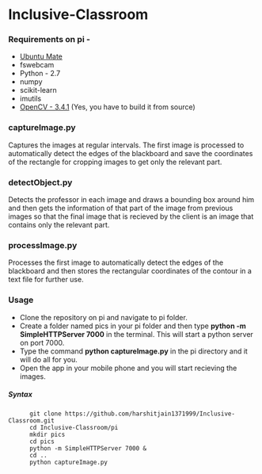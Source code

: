 # Inclusive-Classroom

### Requirements on pi -
- [Ubuntu Mate](https://www.raspberrypi.org/magpi/install-ubuntu-mate-raspberry-pi/)
- fswebcam
- Python - 2.7
- numpy
- scikit-learn
- imutils
- [OpenCV - 3.4.1](http://blog.youapp.co/raspberry/2018/03/11/Install-OpenCV-on-raspberry-pi/) (Yes, you have to build it from source)

### captureImage.py

Captures the images at regular intervals. The first image is processed to automatically detect the edges of the blackboard and save the coordinates of the rectangle for cropping images to get only the relevant part.


### detectObject.py

Detects the professor in each image and draws a bounding box around him and then gets the information of that part of the image from previous images so that the final image that is recieved by the client is an image that contains only the relevant part.

### processImage.py

Processes the first image to automatically detect the edges of the blackboard and then stores the rectangular coordinates of the contour in a text file for further use.

### Usage
- Clone the repository on pi and navigate to pi folder.
- Create a folder named pics in your pi folder and then type **python -m SimpleHTTPServer 7000** in the terminal. This will start a python server on port 7000.
- Type the command **python captureImage.py** in the pi directory and it will do all for you.
- Open the app in your mobile phone and you will start recieving the images.

##### Syntax

```
      git clone https://github.com/harshitjain1371999/Inclusive-Classroom.git
      cd Inclusive-Classroom/pi
      mkdir pics
      cd pics
      python -m SimpleHTTPServer 7000 &
      cd ..
      python captureImage.py
```
